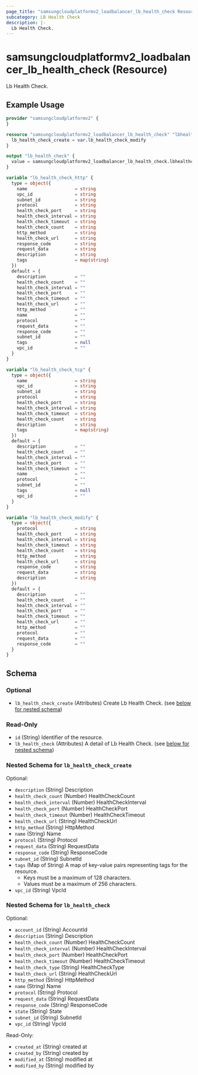 ```yaml
---
page_title: "samsungcloudplatformv2_loadbalancer_lb_health_check Resource - samsungcloudplatformv2"
subcategory: LB Health Check
description: |-
  Lb Health Check.
---
```


# samsungcloudplatformv2_loadbalancer_lb_health_check (Resource)

Lb Health Check.

## Example Usage

```terraform
provider "samsungcloudplatformv2" {
}

resource "samsungcloudplatformv2_loadbalancer_lb_health_check" "lbhealthcheck" {
  lb_health_check_create = var.lb_health_check_modify
}

output "lb_health_check" {
  value = samsungcloudplatformv2_loadbalancer_lb_health_check.lbhealthcheck
}

variable "lb_health_check_http" {
  type = object({
    name                  = string
    vpc_id                = string
    subnet_id             = string
    protocol              = string
    health_check_port     = string
    health_check_interval = string
    health_check_timeout  = string
    health_check_count    = string
    http_method           = string
    health_check_url      = string
    response_code         = string
    request_data          = string
    description           = string
    tags                  = map(string)
  })
  default = {
    description           = ""
    health_check_count    = ""
    health_check_interval = ""
    health_check_port     = ""
    health_check_timeout  = ""
    health_check_url      = ""
    http_method           = ""
    name                  = ""
    protocol              = ""
    request_data          = ""
    response_code         = ""
    subnet_id             = ""
    tags                  = null
    vpc_id                = ""
  }
}

variable "lb_health_check_tcp" {
  type = object({
    name                  = string
    vpc_id                = string
    subnet_id             = string
    protocol              = string
    health_check_port     = string
    health_check_interval = string
    health_check_timeout  = string
    health_check_count    = string
    description           = string
    tags                  = map(string)
  })
  default = {
    description           = ""
    health_check_count    = ""
    health_check_interval = ""
    health_check_port     = ""
    health_check_timeout  = ""
    name                  = ""
    protocol              = ""
    subnet_id             = ""
    tags                  = null
    vpc_id                = ""
  }
}

variable "lb_health_check_modify" {
  type = object({
    protocol              = string
    health_check_port     = string
    health_check_interval = string
    health_check_timeout  = string
    health_check_count    = string
    http_method           = string
    health_check_url      = string
    response_code         = string
    request_data          = string
    description           = string
  })
  default = {
    description           = ""
    health_check_count    = ""
    health_check_interval = ""
    health_check_port     = ""
    health_check_timeout  = ""
    health_check_url      = ""
    http_method           = ""
    protocol              = ""
    request_data          = ""
    response_code         = ""
  }
}
```

<!-- schema generated by tfplugindocs -->
## Schema

### Optional

- `lb_health_check_create` (Attributes) Create Lb Health Check. (see [below for nested schema](#nestedatt--lb_health_check_create))

### Read-Only

- `id` (String) Identifier of the resource.
- `lb_health_check` (Attributes) A detail of Lb Health Check. (see [below for nested schema](#nestedatt--lb_health_check))

<a id="nestedatt--lb_health_check_create"></a>
### Nested Schema for `lb_health_check_create`

Optional:

- `description` (String) Description
- `health_check_count` (Number) HealthCheckCount
- `health_check_interval` (Number) HealthCheckInterval
- `health_check_port` (Number) HealthCheckPort
- `health_check_timeout` (Number) HealthCheckTimeout
- `health_check_url` (String) HealthCheckUrl
- `http_method` (String) HttpMethod
- `name` (String) Name
- `protocol` (String) Protocol
- `request_data` (String) RequestData
- `response_code` (String) ResponseCode
- `subnet_id` (String) SubnetId
- `tags` (Map of String) A map of key-value pairs representing tags for the resource.
  - Keys must be a maximum of 128 characters.
  - Values must be a maximum of 256 characters.
- `vpc_id` (String) VpcId


<a id="nestedatt--lb_health_check"></a>
### Nested Schema for `lb_health_check`

Optional:

- `account_id` (String) AccountId
- `description` (String) Description
- `health_check_count` (Number) HealthCheckCount
- `health_check_interval` (Number) HealthCheckInterval
- `health_check_port` (Number) HealthCheckPort
- `health_check_timeout` (Number) HealthCheckTimeout
- `health_check_type` (String) HealthCheckType
- `health_check_url` (String) HealthCheckUrl
- `http_method` (String) HttpMethod
- `name` (String) Name
- `protocol` (String) Protocol
- `request_data` (String) RequestData
- `response_code` (String) ResponseCode
- `state` (String) State
- `subnet_id` (String) SubnetId
- `vpc_id` (String) VpcId

Read-Only:

- `created_at` (String) created at
- `created_by` (String) created by
- `modified_at` (String) modified at
- `modified_by` (String) modified by